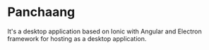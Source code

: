 # Panchaang
It's a desktop application based on Ionic with Angular and Electron framework for hosting as a desktop application.
